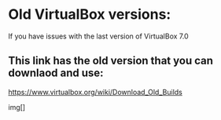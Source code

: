 # Old VirtualBox versions:

If you have issues with the last version of VirtualBox 7.0

## This link has the old version that you can downlaod and use:

https://www.virtualbox.org/wiki/Download_Old_Builds

img[]